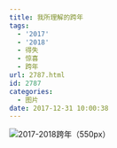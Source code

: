 ```yaml
---
title: 我所理解的跨年
tags:
  - '2017'
  - '2018'
  - 得失
  - 惊喜
  - 跨年
url: 2787.html
id: 2787
categories:
  - 图片
date: 2017-12-31 10:00:38
---
```


![2017-2018跨年（550px）](http://photo.guolaijie.com/rooufer/uploads/2017/12/2017-2018跨年（550px）.jpg)